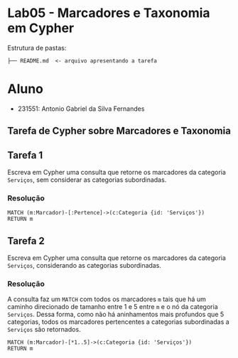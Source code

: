 # Lab05 - Marcadores e Taxonomia em Cypher

Estrutura de pastas:

~~~
├── README.md  <- arquivo apresentando a tarefa
~~~

# Aluno
* 231551: Antonio Gabriel da Silva Fernandes

## Tarefa de Cypher sobre Marcadores e Taxonomia

## Tarefa 1

Escreva em Cypher uma consulta que retorne os marcadores da categoria `Serviços`, sem considerar as categorias subordinadas.

### Resolução
~~~cypher
MATCH (m:Marcador)-[:Pertence]->(c:Categoria {id: 'Serviços'})
RETURN m
~~~

## Tarefa 2

Escreva em Cypher uma consulta que retorne os marcadores da categoria `Serviços`, considerando as categorias subordinadas.

### Resolução
A consulta faz um `MATCH` com todos os marcadores `m` tais que há um caminho direcionado de tamanho entre 1 e 5 entre `m` e o nó da categoria `Serviços`. Dessa forma, como não há aninhamentos mais profundos que 5 categorias, todos os marcadores pertencentes a categorias subordinadas a `Serviços` são retornados.
~~~cypher
MATCH (m:Marcador)-[*1..5]->(c:Categoria {id: 'Serviços'})
RETURN m
~~~
